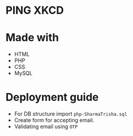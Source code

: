 # PING XKCD

# Made with
* HTML
* PHP
* CSS
* MySQL

# Deployment guide
* For DB structure import  ```php-SharmaTrisha.sql``` 
* Create form for accepting email.
* Validating email using ```OTP```
